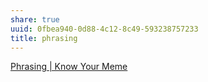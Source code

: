 ```yaml
---
share: true
uuid: 0fbea940-0d88-4c12-8c49-593238757233
title: phrasing
---
```

[Phrasing | Know Your Meme](https://knowyourmeme.com/memes/phrasing)
